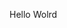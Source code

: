 Hello Wolrd













































































































































































































































































































































































































































































































































































































































































































































































































































































































































































































































































































































































































































































































































































































































































































































































































































































































































































































































































































































































































































































































































































































































































































































































































































































































































































































































































































































































































































































































































































































































































































